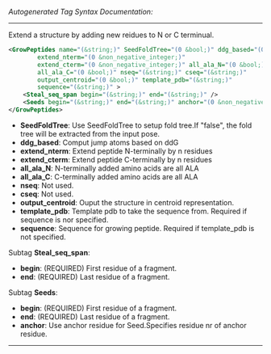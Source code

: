 <!-- THIS IS AN AUTOGENERATED FILE: Don't edit it directly, instead change the schema definition in the code itself. -->

_Autogenerated Tag Syntax Documentation:_

---
Extend a structure by adding new reidues to N or C terminual.

```xml
<GrowPeptides name="(&string;)" SeedFoldTree="(0 &bool;)" ddg_based="(0 &bool;)"
        extend_nterm="(0 &non_negative_integer;)"
        extend_cterm="(0 &non_negative_integer;)" all_ala_N="(0 &bool;)"
        all_ala_C="(0 &bool;)" nseq="(&string;)" cseq="(&string;)"
        output_centroid="(0 &bool;)" template_pdb="(&string;)"
        sequence="(&string;)" >
    <Steal_seq_span begin="(&string;)" end="(&string;)" />
    <Seeds begin="(&string;)" end="(&string;)" anchor="(0 &non_negative_integer;)" />
</GrowPeptides>
```

-   **SeedFoldTree**: Use SeedFoldTree to setup fold tree.If "false", the fold tree will be extracted from the input pose.
-   **ddg_based**: Comput jump atoms based on ddG
-   **extend_nterm**: Extend peptide N-terminally by n residues
-   **extend_cterm**: Extend peptide C-terminally by n residues
-   **all_ala_N**: N-terminally added amino acids are all ALA
-   **all_ala_C**: C-terminally added amino acids are all ALA
-   **nseq**: Not used.
-   **cseq**: Not used.
-   **output_centroid**: Ouput the structure in centroid representation.
-   **template_pdb**: Template pdb to take the sequence from. Required if sequence is nor specified.
-   **sequence**: Sequence for growing peptide. Required if template_pdb is not specified.


Subtag **Steal_seq_span**:   

-   **begin**: (REQUIRED) First residue of a fragment.
-   **end**: (REQUIRED) Last residue of a fragment.

Subtag **Seeds**:   

-   **begin**: (REQUIRED) First residue of a fragment.
-   **end**: (REQUIRED) Last residue of a fragment.
-   **anchor**: Use anchor residue for Seed.Specifies residue nr of anchor residue.

---
